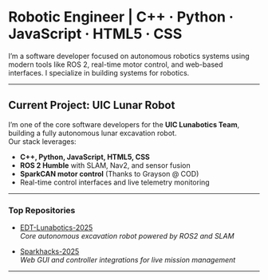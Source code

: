 #  Robotic Engineer | C++ · Python · JavaScript · HTML5 · CSS

I’m a software developer focused on autonomous robotics systems using modern tools like ROS 2, real-time motor control, and web-based interfaces. I specialize in building systems for robotics.

---

##  Current Project: UIC Lunar Robot

I’m one of the core software developers for the **UIC Lunabotics Team**, building a fully autonomous lunar excavation robot.  
Our stack leverages:

-  **C++, Python, JavaScript, HTML5, CSS**
-  **ROS 2 Humble** with SLAM, Nav2, and sensor fusion
-  **SparkCAN motor control** (Thanks to Grayson @ COD)
-  Real-time control interfaces and live telemetry monitoring

---

###  Top Repositories

-  [EDT-Lunabotics-2025](https://github.com/educationmoment/EDT-Lunabotics-2025)  
  _Core autonomous excavation robot powered by ROS2 and SLAM_

-  [Sparkhacks-2025](https://github.com/educationmoment/Sparkhacks-2025/tree/main)  
  _Web GUI and controller integrations for live mission management_

---




